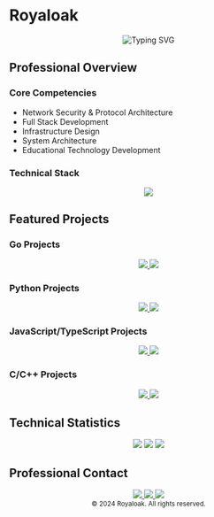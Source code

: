 # Royaloak

<div align="center">
  <img src="https://readme-typing-svg.herokuapp.com?font=Fira+Code&weight=600&size=28&duration=4000&pause=1000&color=FFFFFF&center=true&vCenter=true&random=false&width=600&height=100&lines=Network+Security+Engineer;Full+Stack+Developer;Protocol+Architecture+Expert" alt="Typing SVG" />
</div>

## Professional Overview

### Core Competencies
- Network Security & Protocol Architecture
- Full Stack Development
- Infrastructure Design
- System Architecture
- Educational Technology Development

### Technical Stack
<div align="center">
  <img src="https://skillicons.dev/icons?i=go,python,js,ruby,c,cpp,bash,mongodb,linux,docker,git&theme=dark" />
</div>

## Featured Projects

### Go Projects
<div align="center">
  <a href="https://github.com/royaloakap/repo1">
    <img src="https://github-readme-stats.vercel.app/api/pin/?username=royaloakap&repo=repo1&theme=dark&hide_border=true" />
  </a>
  <a href="https://github.com/royaloakap/repo2">
    <img src="https://github-readme-stats.vercel.app/api/pin/?username=royaloakap&repo=repo2&theme=dark&hide_border=true" />
  </a>
</div>

### Python Projects
<div align="center">
  <a href="https://github.com/royaloakap/repo3">
    <img src="https://github-readme-stats.vercel.app/api/pin/?username=royaloakap&repo=repo3&theme=dark&hide_border=true" />
  </a>
  <a href="https://github.com/royaloakap/repo4">
    <img src="https://github-readme-stats.vercel.app/api/pin/?username=royaloakap&repo=repo4&theme=dark&hide_border=true" />
  </a>
</div>

### JavaScript/TypeScript Projects
<div align="center">
  <a href="https://github.com/royaloakap/repo5">
    <img src="https://github-readme-stats.vercel.app/api/pin/?username=royaloakap&repo=repo5&theme=dark&hide_border=true" />
  </a>
  <a href="https://github.com/royaloakap/repo6">
    <img src="https://github-readme-stats.vercel.app/api/pin/?username=royaloakap&repo=repo6&theme=dark&hide_border=true" />
  </a>
</div>

### C/C++ Projects
<div align="center">
  <a href="https://github.com/royaloakap/repo7">
    <img src="https://github-readme-stats.vercel.app/api/pin/?username=royaloakap&repo=repo7&theme=dark&hide_border=true" />
  </a>
  <a href="https://github.com/royaloakap/repo8">
    <img src="https://github-readme-stats.vercel.app/api/pin/?username=royaloakap&repo=repo8&theme=dark&hide_border=true" />
  </a>
</div>

## Technical Statistics

<div align="center">
  <img src="https://github-readme-stats.vercel.app/api?username=royaloakap&show_icons=true&theme=dark&hide_border=true&count_private=true" />
  <img src="https://github-readme-stats.vercel.app/api/top-langs/?username=royaloakap&layout=compact&theme=dark&hide_border=true" />
  <img src="https://github-readme-streak-stats.herokuapp.com/?user=royaloakap&theme=dark&hide_border=true" />
</div>

## Professional Contact

<div align="center">
  <a href="https://royalprojets.com">
    <img src="https://img.shields.io/badge/Website-royalprojets.com-000000?style=for-the-badge&logo=globe&logoColor=white" />
  </a>
  <a href="https://t.me/royaloakap">
    <img src="https://img.shields.io/badge/Telegram-royaloakap-000000?style=for-the-badge&logo=telegram&logoColor=white" />
  </a>
  <a href="https://discord.gg/royalC2">
    <img src="https://img.shields.io/badge/Discord-royalC2-000000?style=for-the-badge&logo=discord&logoColor=white" />
  </a>
</div>

<div align="center">
  <sub>© 2024 Royaloak. All rights reserved.</sub>
</div>
